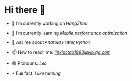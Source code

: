 # Hi there 👋

<!--
**LinXiaoTao/LinXiaoTao** is a ✨ _special_ ✨ repository because its `README.md` (this file) appears on your GitHub profile.
-->

- 🔭 I’m currently working on *HangZhou*

- 🌱 I’m currently learning *Mobile performance optimization*

- 💬 Ask me about *Android,Flutter,Python*

- 📫 How to reach me: *linxiaotao1993@vip.qq.com*

- 😄 Pronouns: *Leo*

- ⚡ Fun fact: *I like running*

